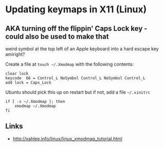 # Updating keymaps in X11 (Linux)

## AKA turning off the flippin' Caps Lock key - could also be used to make that
weird symbol at the top left of an Apple keyboard into a hard escape key
amiright?

Create a file at `touch ~/.Xmodmap` with the following contents:

```
clear lock
keycode  66 = Control_L NoSymbol Control_L NoSymbol Control_L
add lock = Caps_Lock
```

Ubuntu should pick this up on restart but if not, add a file `~/.xinitrc`

```
if [ -s ~/.Xmodmap ]; then
    xmodmap ~/.Xmodmap
fi
```

## Links

* http://xahlee.info/linux/linux_xmodmap_tutorial.html
